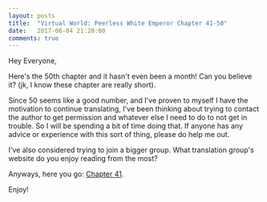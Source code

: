 ```yaml
---
layout: posts
title:  "Virtual World: Peerless White Emperor Chapter 41-50"
date:   2017-06-04 21:20:00
comments: true
---
```


Hey Everyone,

Here's the 50th chapter and it hasn't even been a month! Can you believe it? (jk, I know these chapter are really short). 

Since 50 seems like a good number, and I've proven to myself I have the motivation to continue translating, I've been thinking about trying to contact the author to get permission and whatever else I need to do to not get in trouble. So I will be spending a bit of time doing that. If anyone has any advice or experience with this sort of thing, please do help me out.

I've also considered trying to join a bigger group. What translation group's website do you enjoy reading from the most?

Anyways, here you go: [Chapter 41][vwpwe0041].

Enjoy!

[vwpwe0041]: {{site.url}}/translations/VWPWE/0041.html